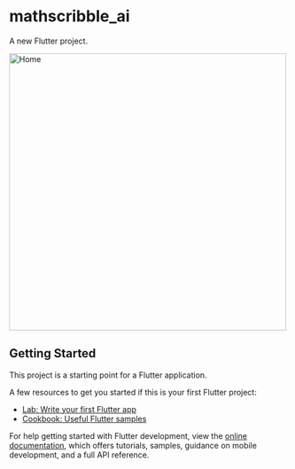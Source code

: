 # mathscribble_ai

A new Flutter project.

  <img src="https://github.com/user-attachments/assets/975b1024-aa79-44f4-beb6-053fdd9d2c68" alt="Home"  height="500">

## Getting Started

This project is a starting point for a Flutter application.

A few resources to get you started if this is your first Flutter project:

- [Lab: Write your first Flutter app](https://docs.flutter.dev/get-started/codelab)
- [Cookbook: Useful Flutter samples](https://docs.flutter.dev/cookbook)

For help getting started with Flutter development, view the
[online documentation](https://docs.flutter.dev/), which offers tutorials,
samples, guidance on mobile development, and a full API reference.

